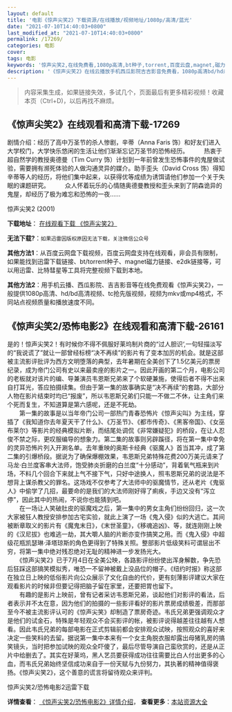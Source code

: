 ```yaml
---
layout: default
title: '电影《惊声尖笑2》下载资源/在线播放/视频地址/1080p/高清/蓝光'
date: "2021-07-10T14:40:03+0800"
last_modified_at: "2021-07-10T14:40:03+0800"
permalink: /17269/
categories: 电影
cover:
tags: 电影
keywords: '惊声尖笑2,在线免费看,1080p高清,bt种子,torrent,百度云盘,magnet,磁力链,迅雷下载资源'
description: '《惊声尖笑2》在线云播放手机西瓜影院吉吉影音免费看，1080p高清bd/hd未删减完整版和tc抢先枪版，mkv/mp4格式，附带bt/torrent种子、magnet/磁力链、百度云盘、网盘资源迅雷下载链接'
---
```


>内容采集生成，如果链接失效，多试几个，页面最后有更多精彩视频！收藏本页（Ctrl+D)，以后再找不麻烦。


## 《惊声尖笑2》在线观看和高清下载-17269

剧情介绍：经历了高中万圣节的杀人惨剧，辛蒂（Anna Faris 饰）和好友们进入大学校门，大学快乐悠闲的生活让他们渐渐忘记万圣节的恐怖经历。  　　热衷于超自然学的教授奥德曼（Tim Curry 饰）计划到一年前曾发生恐怖事件的鬼屋做试验，需要拥有濒死体验的人做沟通灵异的媒介。助手歪头（David Cross 饰）得知辛蒂等人的经历，将他们集中起来，以获得优等成绩为诱饵请他们参加一个关于失眠的课题研究。  　　众人怀着玩乐的心情随奥德曼教授和歪头来到了阴森诡异的鬼屋，却经历了极为难忘和恐怖的一夜……


惊声尖笑2 (2001)

**下载地址**： [在线观看下载 《惊声尖笑2》](https://www.btbtdy.me/btdy/dy3664.html) 


**无法下载?**：`如果迅雷因版权原因无法下载，关注微信公众号 `

**其他方法1**：从百度云网盘下载视频，百度云网盘支持在线观看，非会员有限制，如果能找到迅雷下载链接、bt/torrent种子、magnet磁力链接、e2dk链接等，可以用迅雷、比特彗星等工具将完整视频下载到本地。

**其他方法2**：用手机云播、西瓜影院、吉吉影音等在线免费观看《惊声尖笑2》，一般提供1080p高清、hd/bd高清视频、tc抢先版视频，视频为mkv或mp4格式，不同站点视频质量和播放速度不同。


## 《惊声尖笑2/恐怖电影2》在线观看和高清下载-26161

是的！惊声尖笑2！有时候你不得不佩服好莱坞制片商的“过人胆识‘,一句轻描淡写的“我说谎了”就让一部曾经标榜&ldquo;决不再续”的影片有了变本加厉的机会。就是这部被主流影评批评为西方文明堕落的典型，去年暑期在全美创下了1.5亿美元的票房纪录，成为帝门公司有史以来最卖座的影片之一。因此开画的第二个月，电影公司的老板就对该片的编、导兼演员韦恩斯兄弟来了个软硬兼施，使得后者不得不出来自打耳光，答应拍摄续集。但由于第一集的故事确实是&ldquo;决不再续”的套路，大部分人物在影片结束时均已&ldquo;报废”，所以韦恩斯兄弟们只能一不做二不休，让主角们来个死而复生，不知道算是第六感呢，还是不死劫。<br />　　第一集的故事是以当年帝门公司一部热门青春恐怖片《惊声尖叫》为主线，穿插了《我知道你去年夏天干了什么》、《万圣节》、《都市传奇》、《黑客帝国》、《女巫布莱尔》等影片的经典模拟片断，而结尾处调侃《非常嫌疑犯》的桥段，在让人忍俊不禁之际，更叹服编导的想象力。第二集的故事则另辟蹊径，将在第一集中幸免的灵异恐怖片列入开涮名单。去年重映的奥斯卡经典《驱魔人》首当其冲，成了第二集的引爆桥段。据说为了确保爆棚效果，韦恩斯兄弟特殊花费200万美元请来了马龙·白兰度客串大法师，饱受肺炎折磨的白兰度&ldquo;十分感动”，背着氧气瓶来到片场，不料几个回合下来就上气不接下气，只好中途换人，照韦恩斯兄弟的说法是不想背上谋杀教父的罪名。这场戏不仅参考了大法师中的驱魔情节，还从老片《鬼驱人》中偷学了几招，最要命的是我们的大法师刚好得了痢疾，手边又没有“泻立停&rdquo;，因此其中的热闹，不说你也能猜到吧。<br />　　在一场让人笑破肚皮的驱魔戏之后，第一集中的男女主角们纷纷回归，这一次大家被狂人教授安排参加古宅实验，就此上演了一场《鬼入侵》似的大逃亡。其间被断章取义的影片有《魔鬼末日》，《末世圣童》，《移魂追凶》、等，就连刚刚上映的《汉尼拔》也难逃一劫，其大嚼人脑的片断亦变作搞笑之用。而《鬼入侵》中超级花瓶凯瑟琳&middot;泽塔琼斯的角色更得到了特殊关照。整部影片低级笑料可谓层出不穷，将第一集中绝对残忍绝对无耻的精神进一步发扬光大。<br />　　《惊声尖笑2》已于7月4日在全美公映，各路影评纷纷使出浑身解数，争先恐后狂踩这部搞笑模拟秀，唯恐一不留神被戴上没品位的帽子。《纽约时报》称这部在独立日上映的低俗影片向公众展示了文化自由的代价，更有刻薄影评建议大家在观看影片的时候非但要记得把脑子留在家里，还要把胃也留下。<br />　　有趣的是影片上映前，曾有记者采访韦恩斯兄弟，谈起他们对影评的看法，后者表示并不太在意，因为他们的拍摄的一些影评看好的影片票房成绩极差，而那部至今不被主流影评认可的《惊声尖笑》却制造了票房奇迹。韦氏兄弟更强调观众才是他们的试金石，特殊是年轻观众不会买影评的帐，被影评说得越差往往越有人想看。因此韦氏兄弟的每部电影在正式剪辑前都会安排观众试映，按照观众的喜好来决定一些笑料的去留。据说第一集中本来有一个女主角脱衣服却露出母猪乳房的搞笑镜头，当时把参加试映的观众全吓傻了，最后尽管导演自己蛮欣赏的，还是从正片中给删去了。其实在好莱坞，黑人艺员要获得成功往往需要比白人付出更多的心血，而韦氏兄弟始终坚信成功来自于一份天赋与九份努力，其执著的精神值得褒扬。《惊声尖笑2》，这个善意的谎言将留待观众来评判。


惊声尖笑2/恐怖电影2迅雷下载

**详情查看**： [《惊声尖笑2/恐怖电影2》详情介绍](/movie/26161/)， **查看更多**：[本站资源大全](/movie/t/all/)

